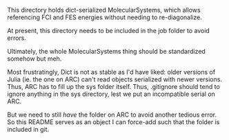 This directory holds dict-serialized MolecularSystems,
    which allows referencing FCI and FES energies without needing to re-diagonalize.

At present, this directory needs to be included in the job folder to avoid errors.

Ultimately, the whole MolecularSystems thing should be standardized somehow but meh.

Most frustratingly, Dict is not as stable as I'd have liked:
    older versions of Julia (ie. the one on ARC) can't read objects serialized with newer versions.
Thus, ARC has to fill up the sys folder itself.
Thus, .gitignore should tend to ignore anything in the sys directory,
    lest we put an incompatible serial on ARC.

But we need to still *have* the folder on ARC to avoid another tedious error.
So this README serves as an object I can force-add such that the folder is included in git.